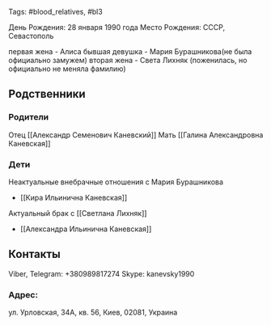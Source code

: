 Tags: #blood_relatives, #bl3

День Рождения: 28 января 1990 года
Место Рождения: СССР, Севастополь

первая жена - Алиса 
бывшая девушка - Мария Бурашникова(не была официально замужем)
вторая жена - Света Лихняк (поженилась, но официально не меняла фамилию)

## Родственники
### Родители
Отец [[Александр Семенович Каневский]]
Мать [[Галина Александровна Каневская]]

### Дети
Неактуальные внебрачные отношения с Мария Бурашникова
- [[Кира Ильинична Каневская]]

Актуальный брак с [[Светлана Лихняк]]
- [[Александра Ильинична Каневская]]

## Контакты
Viber, Telegram: +380989817274
Skype: kanevsky1990

### Адрес:
ул. Урловская, 34А, кв. 56, Киев, 02081, Украина
